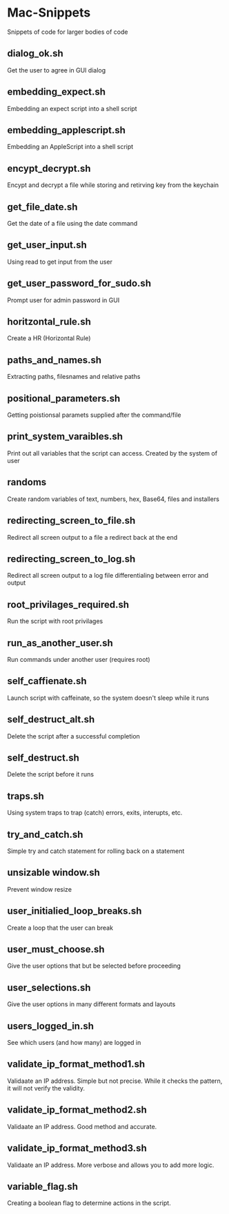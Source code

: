 # Mac-Snippets
Snippets of code for larger bodies of code

## dialog_ok.sh
Get the user to agree in GUI dialog
## embedding_expect.sh
Embedding an expect script into a shell script
## embedding_applescript.sh
Embedding an AppleScript into a shell script
## encypt_decrypt.sh
Encypt and decrypt a file while storing and retirving key from the keychain
## get_file_date.sh
Get the date of a file using the date command
## get_user_input.sh
Using read to get input from the user
## get_user_password_for_sudo.sh
Prompt user for admin password in GUI
## horitzontal_rule.sh
Create a HR (Horizontal Rule)
## paths_and_names.sh
Extracting paths, filesnames and relative paths
## positional_parameters.sh
Getting poistionsal paramets supplied after the command/file
## print_system_varaibles.sh
Print out all variables that the script can access.  Created by the system of user
## randoms
Create random variables of text, numbers, hex, Base64, files and installers
## redirecting_screen_to_file.sh
Redirect all screen output to a file a redirect back at the end
## redirecting_screen_to_log.sh
Redirect all screen output to a log file differentialing between error and output
## root_privilages_required.sh
Run the script with root privilages
## run_as_another_user.sh
Run commands under another user (requires root)
## self_caffienate.sh
Launch script with caffeinate, so the system doesn't sleep while it runs
## self_destruct_alt.sh
Delete the script after a successful completion
## self_destruct.sh
Delete the script before it runs
## traps.sh
Using system traps to trap (catch) errors, exits, interupts, etc.
## try_and_catch.sh
Simple try and catch statement for rolling back on a statement
## unsizable window.sh
Prevent window resize
## user_initialied_loop_breaks.sh
Create a loop that the user can break
## user_must_choose.sh
Give the user options that but be selected before proceeding
## user_selections.sh
Give the user options in many different formats and layouts
## users_logged_in.sh
See which users (and how many) are logged in
## validate_ip_format_method1.sh
Validaate an IP address.  Simple but not precise.  While it checks the pattern, it will not verify the validity.
## validate_ip_format_method2.sh
Validaate an IP address. Good method and accurate.
## validate_ip_format_method3.sh
Validaate an IP address. More verbose and allows you to add more logic.
## variable_flag.sh
Creating a boolean flag to determine actions in the script.
